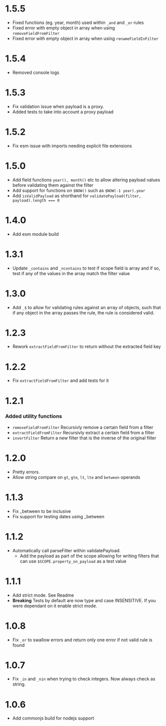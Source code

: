 # 1.5.5

  - Fixed functions (eg. year, month) used within `_and` and `_or` rules
  - Fixed error with empty object in array when using `removeFieldFromFilter`
  - Fixed error with empty object in array when using `renameFieldInFilter`

# 1.5.4

  - Removed console logs

# 1.5.3

  - Fix validation issue when payload is a proxy.
  - Added tests to take into account a proxy payload

# 1.5.2

  - Fix esm issue with imports needing explicit file extensions

# 1.5.0

  - Add field functions `year(), month()` etc to allow altering payload values before validating them against the filter
  - Add support for functions on `$NOW()` such as `$NOW(-1 year).year`
  - Add `isValidPayload` as shorthand for `validatePayload(filter, payload).length === 0`

# 1.4.0

  - Add esm module build

# 1.3.1

  - Update `_contains` and `_ncontains` to test if scope field is array and if so, test if any of the values in the array match the filter value

# 1.3.0

  - Add `_$` to allow for validating rules against an array of objects, such that if any object in the array passes the rule, the rule is considered valid.

# 1.2.3

 - Rework `extractFieldFromFilter` to return without the extracted field key

# 1.2.2

 - Fix `extractFieldFromFilter` and add tests for it

# 1.2.1

### Added utility functions
 - `removeFieldFromFilter` Recursivly remove a certain field from a filter
 - `extractFieldFromFilter` Recursivly extract a certain field from a filter
 - `invertFilter` Return a new filter that is the inverse of the original filter

# 1.2.0

 - Pretty errors.
 - Allow string compare on `gt`, `gte`, `lt`, `lte` and `between` operands

# 1.1.3

 - Fix _between to be inclusive
 - Fix support for testing dates using _between

# 1.1.2

 - Automatically call parseFilter within validatePayload.
   - Add the payload as part of the scope allowing for writing filters that can use `$SCOPE.property_on_payload` as a test value

# 1.1.1

 - Add strict mode. See Readme
 - **Breaking** Tests by default are now type and case INSENSITIVE. If you were dependant on it enable strict mode.

# 1.0.8

 - Fix `_or` to swallow errors and return only one error if not valid rule is found

# 1.0.7

 - Fix `_in` and `_nin` when trying to check integers. Now always check as string.


# 1.0.6

 - Add commonjs build for nodejs support
